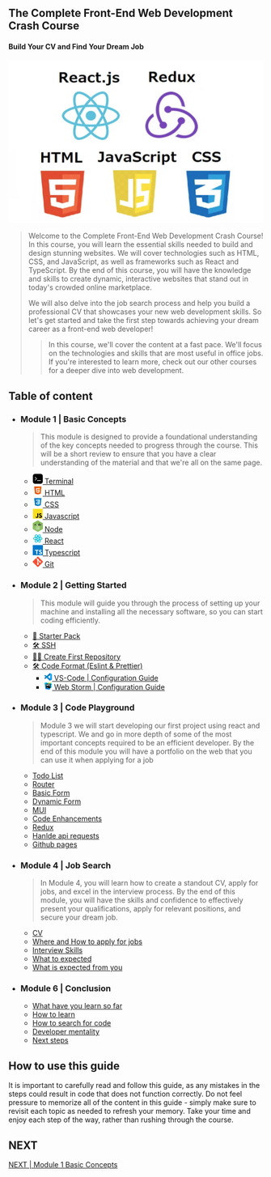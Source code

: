 ## The Complete Front-End Web Development Crash Course
#### Build Your CV and Find Your Dream Job
<img src="./imgs/hero.png" />

> Welcome to the Complete Front-End Web Development Crash Course! In this course, you will learn the essential skills needed to build and design stunning websites. We will cover technologies such as HTML, CSS, and JavaScript, as well as frameworks such as React and TypeScript. By the end of this course, you will have the knowledge and skills to create dynamic, interactive websites that stand out in today's crowded online marketplace.
> 
> We will also delve into the job search process and help you build a professional CV that showcases your new web development skills. So let's get started and take the first step towards achieving your dream career as a front-end web developer!
>
> > In this course, we'll cover the content at a fast pace. We'll focus on the technologies and skills that are most useful in office jobs.
> > If you're interested to learn more, check out our other courses for a deeper dive into web development.


## Table of content
- ### Module 1 | Basic Concepts
    > This module is designed to provide a foundational understanding of the key concepts needed to progress through the course.
    This will be a short review to ensure that you have a clear understanding of the material and that we're all on the same page.
    - [<img src="./imgs/terminal-icon.jpeg" width="20"/> Terminal](./module_01/terminal.md)
    - [<img src="./imgs/html5-icon.jpeg" width="20"/> HTML](./module_01/html.md)
    - [<img src="./imgs/css3-icon.jpeg" width="20"/> CSS](./module_01/css.md)
    - [<img src="./imgs/javascript-logo.png" width="20"/> Javascript](./module_01/javascript.md)
    - [<img src="./imgs/node-js-icon.jpeg" width="20"/> Node](./module_01/node.md)
    - [<img src="./imgs/react-icon.png" width="20"/> React](./module_01/react.md)
    - [<img src="./imgs/typescript-icon.jpeg" width="20"/> Typescript](./module_01/typescript.md)
    - [<img src="./imgs/git-icon.jpeg" width="20"/> Git](./module_01/git.md)


- ### Module 2 | Getting Started
    > This module will guide you through the process of setting up your machine and installing all the necessary software, so you can start coding efficiently.
  - [🎒 Starter Pack](module_02/starterPack.md)
  - [🛠 SSH](module_02/ssh.md)
  - [👨‍🎨 Create First Repository](module_02/createFirstRepository.md)
  - [🛠 Code Format (Eslint & Prettier)](module_02/CODE_FORMAT_WITH_ESLINT_&_PRETTIER.md)
    - [<img src="./imgs/vscode_logo.png" width="15"/> VS-Code | Configuration Guide](module_02/vscodeConfigurationGuide.md)
    - [<img src="./imgs/webstorm_logo.svg" width="15"/> Web Storm | Configuration Guide](module_02/webstormConfigurationGuide.md)

- ### Module 3 | Code Playground
  > Module 3 we will start developing our first project using react and typescript.
  > We and go in more depth of some of the most important concepts required to be an efficient developer.
  > By the end of this module you will have a portfolio on the web that you can use it when applying for a job
  - [Todo List]()
  - [Router]()
  - [Basic Form]()
  - [Dynamic Form]()
  - [MUI]()
  - [Code Enhancements]()
  - [Redux]()
  - [Hanlde api requests]()
  - [Github pages]()

- ### Module 4 | Job Search
    > In Module 4, you will learn how to create a standout CV, apply for jobs, and excel in the interview process. By the end of this module, you will have the skills and confidence to effectively present your qualifications, apply for relevant positions, and secure your dream job.
  - [CV]()
  - [Where and How to apply for jobs]()
  - [Interview Skills]()
  - [What to expected]()
  - [What is expected from you]()

- ### Module 6 | Conclusion
  - [What have you learn so far]()
  - [How to learn]()
  - [How to search for code]()
  - [Developer mentality]()
  - [Next steps]()

## How to use this guide
It is important to carefully read and follow this guide, as any mistakes in the steps could result in code that does not function correctly. Do not feel pressure to memorize all of the content in this guide - simply make sure to revisit each topic as needed to refresh your memory. Take your time and enjoy each step of the way, rather than rushing through the course.

## NEXT
[NEXT | Module 1 Basic Concepts](./module_01/README.md)